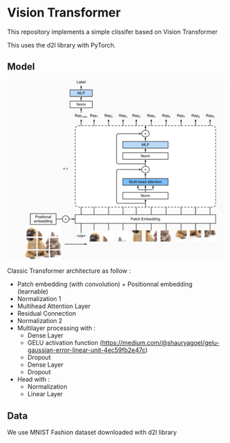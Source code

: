 # Vision Transformer 

This repository implements a simple clissifer based on Vision Transformer 

This uses the d2l library with PyTorch. 

## Model
<img src="images/vit.png"/>

Classic Transformer architecture as follow : 
* Patch embedding (with convolution) + Positionnal embedding (learnable) 
* Normalization 1 
* Multihead Attention Layer 
* Residual Connection 
* Normalization 2 
* Multilayer processing with : 
    * Dense Layer 
    * GELU activation function (https://medium.com/@shauryagoel/gelu-gaussian-error-linear-unit-4ec59fb2e47c)
    * Dropout 
    * Dense Layer 
    * Dropout 
* Head with : 
    * Normalization
    * Linear Layer 

## Data 
We use MNIST Fashion dataset downloaded with d2l library 

